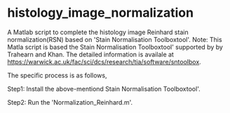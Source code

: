 # histology_image_normalization
 A Matlab script to complete the histology image Reinhard stain normalization(RSN) based on 'Stain Normalisation Toolboxtool'.
 Note: This Matla script is based the Stain Normalisation Toolboxtool' supported by by Trahearn and Khan. The detailed information is availale at https://warwick.ac.uk/fac/sci/dcs/research/tia/software/sntoolbox.
 
 The specific process is as follows,
 
 Step1: Install the above-mentiond Stain Normalisation Toolboxtool'.
 
 Step2: Run the 'Normalization_Reinhard.m'.
